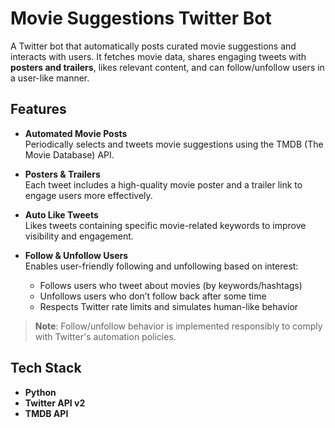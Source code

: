 # Movie Suggestions Twitter Bot

A Twitter bot that automatically posts curated movie suggestions and interacts with users. It fetches movie data, shares engaging tweets with **posters and trailers**, likes relevant content, and can follow/unfollow users in a user-like manner.

## Features

- **Automated Movie Posts**  
  Periodically selects and tweets movie suggestions using the TMDB (The Movie Database) API.

- **Posters & Trailers**  
  Each tweet includes a high-quality movie poster and a trailer link to engage users more effectively.

- **Auto Like Tweets**  
  Likes tweets containing specific movie-related keywords to improve visibility and engagement.

- **Follow & Unfollow Users**  
  Enables user-friendly following and unfollowing based on interest:
  - Follows users who tweet about movies (by keywords/hashtags)
  - Unfollows users who don’t follow back after some time
  - Respects Twitter rate limits and simulates human-like behavior

> **Note**: Follow/unfollow behavior is implemented responsibly to comply with Twitter's automation policies.

## Tech Stack

- **Python**
- **Twitter API v2**
- **TMDB API**
